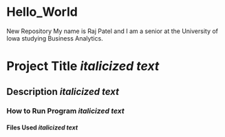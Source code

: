 # Hello_World
New Repository
My name is Raj Patel and I am a senior at the University of Iowa studying Business Analytics. 
# Project Title *italicized text*
## Description *italicized text*
### How to Run Program *italicized text*
#### Files Used *italicized text*
